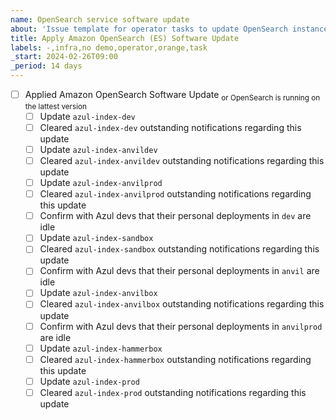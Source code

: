 ```yaml
---
name: OpenSearch service software update
about: 'Issue template for operator tasks to update OpenSearch instances software'
title: Apply Amazon OpenSearch (ES) Software Update
labels: -,infra,no demo,operator,orange,task
_start: 2024-02-26T09:00
_period: 14 days
---
```

- [ ] Applied Amazon OpenSearch Software Update <sub>or OpenSearch is running on the lattest version</sub>
    - [ ] Update `azul-index-dev`
    - [ ] Cleared `azul-index-dev` outstanding notifications regarding this update
    - [ ] Update `azul-index-anvildev`
    - [ ] Cleared `azul-index-anvildev` outstanding notifications regarding this update
    - [ ] Update `azul-index-anvilprod`
    - [ ] Cleared `azul-index-anvilprod` outstanding notifications regarding this update
    - [ ] Confirm with Azul devs that their personal deployments in `dev` are idle
    - [ ] Update `azul-index-sandbox`
    - [ ] Cleared `azul-index-sandbox` outstanding notifications regarding this update
    - [ ] Confirm with Azul devs that their personal deployments in `anvil` are idle
    - [ ] Update `azul-index-anvilbox`
    - [ ] Cleared `azul-index-anvilbox` outstanding notifications regarding this update
    - [ ] Confirm with Azul devs that their personal deployments in `anvilprod` are idle
    - [ ] Update `azul-index-hammerbox`
    - [ ] Cleared `azul-index-hammerbox` outstanding notifications regarding this update
    - [ ] Update `azul-index-prod`
    - [ ] Cleared `azul-index-prod` outstanding notifications regarding this update
